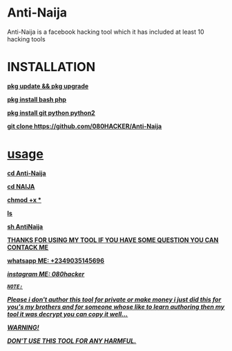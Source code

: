 # Anti-Naija
Anti-Naija is a facebook hacking tool which it has included at least 10 hacking tools

# INSTALLATION

<b><h><u>pkg update && pkg upgrade

<b><h><u>pkg install bash php
 
 <b><h><u>pkg install git python python2
 
 <b><h><u>git clone https://github.com/080HACKER/Anti-Naija
  
  # usage
  
 <b><h><u>cd Anti-Naija
  
  <b><h><u>cd NAIJA

<b><h><u>chmod +x *
  
  <b><h><u>ls 
 
<b><h><u>sh AntiNaija
   
 <B><U>THANKS FOR USING MY TOOL IF YOU HAVE SOME QUESTION YOU CAN CONTACK ME
  
  <W> whatsapp ME: +2349035145696
  
  <I> instagram ME: 080hacker
    
    
    NOTE:
    
   <figlet>Please i don't author this tool for private
    or make money i just did this for you's my brothers and for someone whose like to learn authoring then my tool it was decrypt you can copy it well...
  
  <k> WARNING!
  
  DON'T USE THIS TOOL FOR ANY HARMFUL.
